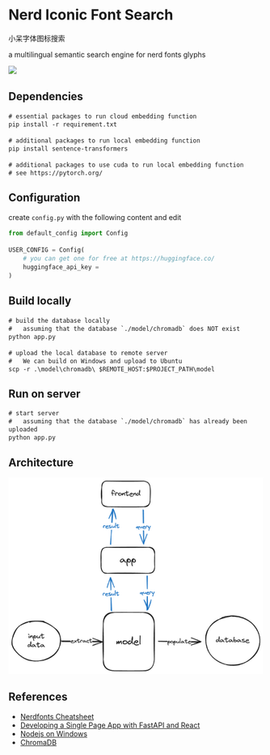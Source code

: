 # Nerd Iconic Font Search

小呆字体图标搜索

a multilingual semantic search engine for nerd fonts glyphs

![](https://img.shields.io/badge/python-3.11-yellow)

## Dependencies

```shell
# essential packages to run cloud embedding function
pip install -r requirement.txt

# additional packages to run local embedding function
pip install sentence-transformers

# additional packages to use cuda to run local embedding function
# see https://pytorch.org/
```

## Configuration

create `config.py` with the following content and edit

```python
from default_config import Config

USER_CONFIG = Config(
    # you can get one for free at https://huggingface.co/
    huggingface_api_key =
)
```

## Build locally

```shell
# build the database locally
#   assuming that the database `./model/chromadb` does NOT exist
python app.py

# upload the local database to remote server
#   We can build on Windows and upload to Ubuntu
scp -r .\model\chromadb\ $REMOTE_HOST:$PROJECT_PATH\model
```

## Run on server

```shell
# start server
#   assuming that the database `./model/chromadb` has already been uploaded
python app.py
```

## Architecture

![](./docs/modules.png)

## References

- [Nerdfonts Cheatsheet](https://www.nerdfonts.com/cheat-sheet)
- [Developing a Single Page App with FastAPI and React](https://testdriven.io/blog/fastapi-react/)
- [Nodejs on Windows](https://learn.microsoft.com/zh-cn/windows/dev-environment/javascript/nodejs-on-windows)
- [ChromaDB](https://docs.trychroma.com/)
